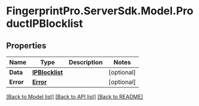 # FingerprintPro.ServerSdk.Model.ProductIPBlocklist
## Properties

Name | Type | Description | Notes
------------ | ------------- | ------------- | -------------
**Data** | [**IPBlocklist**](IPBlocklist.md) |  | [optional] 
**Error** | [**Error**](Error.md) |  | [optional] 

[[Back to Model list]](../README.md#documentation-for-models) [[Back to API list]](../README.md#documentation-for-api-endpoints) [[Back to README]](../README.md)

